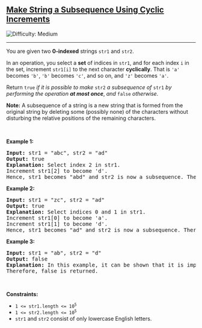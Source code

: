 <h2><a href="https://leetcode.com/problems/make-string-a-subsequence-using-cyclic-increments">Make String a Subsequence Using Cyclic Increments</a></h2> <img src='https://img.shields.io/badge/Difficulty-Medium-orange' alt='Difficulty: Medium' /><hr><p>You are given two <strong>0-indexed</strong> strings <code>str1</code> and <code>str2</code>.</p>

<p>In an operation, you select a <strong>set</strong> of indices in <code>str1</code>, and for each index <code>i</code> in the set, increment <code>str1[i]</code> to the next character <strong>cyclically</strong>. That is <code>&#39;a&#39;</code> becomes <code>&#39;b&#39;</code>, <code>&#39;b&#39;</code> becomes <code>&#39;c&#39;</code>, and so on, and <code>&#39;z&#39;</code> becomes <code>&#39;a&#39;</code>.</p>

<p>Return <code>true</code> <em>if it is possible to make </em><code>str2</code> <em>a subsequence of </em><code>str1</code> <em>by performing the operation <strong>at most once</strong></em>, <em>and</em> <code>false</code> <em>otherwise</em>.</p>

<p><strong>Note:</strong> A subsequence of a string is a new string that is formed from the original string by deleting some (possibly none) of the characters without disturbing the relative positions of the remaining characters.</p>

<p>&nbsp;</p>
<p><strong class="example">Example 1:</strong></p>

<pre>
<strong>Input:</strong> str1 = &quot;abc&quot;, str2 = &quot;ad&quot;
<strong>Output:</strong> true
<strong>Explanation:</strong> Select index 2 in str1.
Increment str1[2] to become &#39;d&#39;. 
Hence, str1 becomes &quot;abd&quot; and str2 is now a subsequence. Therefore, true is returned.</pre>

<p><strong class="example">Example 2:</strong></p>

<pre>
<strong>Input:</strong> str1 = &quot;zc&quot;, str2 = &quot;ad&quot;
<strong>Output:</strong> true
<strong>Explanation:</strong> Select indices 0 and 1 in str1. 
Increment str1[0] to become &#39;a&#39;. 
Increment str1[1] to become &#39;d&#39;. 
Hence, str1 becomes &quot;ad&quot; and str2 is now a subsequence. Therefore, true is returned.</pre>

<p><strong class="example">Example 3:</strong></p>

<pre>
<strong>Input:</strong> str1 = &quot;ab&quot;, str2 = &quot;d&quot;
<strong>Output:</strong> false
<strong>Explanation:</strong> In this example, it can be shown that it is impossible to make str2 a subsequence of str1 using the operation at most once. 
Therefore, false is returned.</pre>

<p>&nbsp;</p>
<p><strong>Constraints:</strong></p>

<ul>
	<li><code>1 &lt;= str1.length &lt;= 10<sup>5</sup></code></li>
	<li><code>1 &lt;= str2.length &lt;= 10<sup>5</sup></code></li>
	<li><code>str1</code> and <code>str2</code> consist of only lowercase English letters.</li>
</ul>
